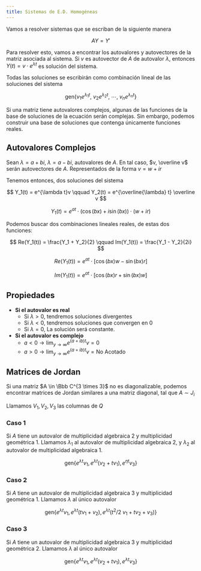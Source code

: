 ```yaml
---
title: Sistemas de E.D. Homogéneas
---
```


Vamos a resolver sistemas que se escriban de la siguiente manera

$$
AY  = Y'
$$

Para resolver esto, vamos a encontrar los autovalores y autovectores de la matriz asociada al sistema. Si $v$ es autovector de $A$ de autovalor $\lambda$, entonces $Y(t) = v\cdot e^{\lambda t}$ es solución del sistema.

Todas las soluciones se escribirán como combinación lineal de las soluciones del sistema

$$
\text{gen}\{v_1 e^{\lambda_1t},\ v_2 e^{\lambda_2t},\ \cdots,\ v_n e^{\lambda_nt}\}
$$

Si una matriz tiene autovalores complejos, algunas de las funciones de la base de soluciones de la ecuación serán complejas. Sin embargo, podemos construir una base de soluciones que contenga únicamente funciones reales.

## Autovalores Complejos

Sean $\lambda = a + bi,\ \lambda = a - bi$, autovalores de $A$. En tal caso, $v, \overline v$ serán autovectores de $A$. Representados de la forma $v = w + ir$

Tenemos entonces, dos soluciones del sistema

$$
Y_1(t) = e^{\lambda t}v \qquad Y_2(t) = e^{\overline{\lambda} t} \overline v
$$

$$
Y_1(t) = e^{at}\cdot\Big(\cos(bx) + i\sin(bx)\Big)\cdot(w+ir)
$$

Podemos buscar dos combinaciones lineales reales, de estas dos funciones:

$$
Re(Y_1(t)) = \frac{Y_1 + Y_2}{2} \qquad Im(Y_1(t)) = \frac{Y_1 - Y_2}{2i}
$$

$$
Re(Y_1(t)) = e^{at} \cdot \Big[\cos(bx)w - \sin(bx)r\Big]
$$

$$
Im(Y_1(t)) = e^{at} \cdot \Big[\cos(bx)r + \sin(bx)w\Big]
$$

## Propiedades

- **Si el autovalor es real**
	- Si $\lambda > 0$, tendremos soluciones divergentes
	- Si $\lambda < 0$, tendremos soluciones que convergen en $0$
	- Si $\lambda = 0$, La solución será constante.
- **Si el autovalor es complejo**
	- $a < 0 \to \lim_{y \to \infty} e^{(a+ib)t}v = 0$
	- $a > 0 \to \lim_{y \to \infty} e^{(a+ib)t}v = \text{No Acotado}$

## Matrices de Jordan

Si una matriz $A \in \Bbb C^{3 \times 3}$ no es diagonalizable, podemos encontrar matrices de Jordan similares a una matriz diagonal, tal que $A \sim J_i$

Llamamos $V_1, V_2, V_3$ las columnas de $Q$

### Caso 1

Si $A$ tiene un autovalor de multiplicidad algebraica $2$ y multiplicidad geométrica $1$. Llamamos $\lambda_1$ al autovalor de multiplicidad algebraica $2$, y $\lambda_2$ al autovalor de multiplicidad algebraica $1$.

$$
\text{gen}\{e^{\lambda t}v_1, e^{\lambda t}(v_2+tv_1), e^{\eta t}v_3\}
$$

### Caso 2

Si $A$ tiene un autovalor de multiplicidad algebraica $3$ y multiplicidad geométrica $1$. Llamamos $\lambda$ al único autovalor

$$
\text{gen}\{e^{\lambda t}v_1, e^{\lambda t}(tv_1+v_2), e^{\lambda t}({t^2}/2 \ v_1 + tv_2 + v_3)\}
$$

### Caso 3

Si $A$ tiene un autovalor de multiplicidad algebraica $3$ y multiplicidad geométrica $2$. Llamamos $\lambda$ al único autovalor

$$
\text{gen}\{e^{\lambda t}v_1, e^{\lambda t}(v_2+tv_1), e^{\lambda t}v_3\}
$$

